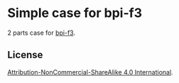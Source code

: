 # Simple case for bpi-f3

2 parts case for [bpi-f3](https://docs.banana-pi.org/en/BPI-F3/BananaPi_BPI-F3).

## License

[Attribution-NonCommercial-ShareAlike 4.0 International](https://creativecommons.org/licenses/by-nc-sa/4.0/).
